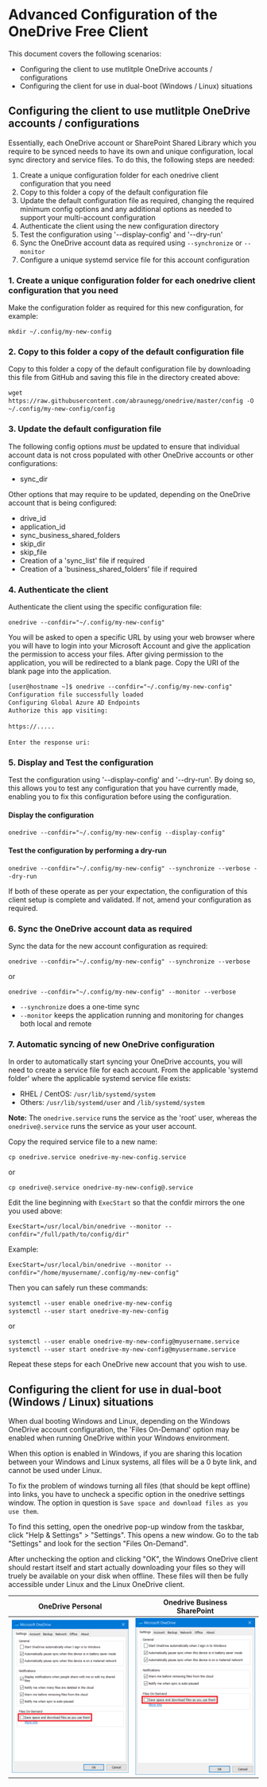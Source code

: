 # Advanced Configuration of the OneDrive Free Client
This document covers the following scenarios:
*   Configuring the client to use mutlitple OneDrive accounts / configurations
*   Configuring the client for use in dual-boot (Windows / Linux) situations

## Configuring the client to use mutlitple OneDrive accounts / configurations
Essentially, each OneDrive account or SharePoint Shared Library which you require to be synced needs to have its own and unique configuration, local sync directory and service files. To do this, the following steps are needed:
1.  Create a unique configuration folder for each onedrive client configuration that you need
2.  Copy to this folder a copy of the default configuration file
3.  Update the default configuration file as required, changing the required minimum config options and any additional options as needed to support your multi-account configuration
4.  Authenticate the client using the new configuration directory
5.  Test the configuration using '--display-config' and '--dry-run'
6.  Sync the OneDrive account data as required using `--synchronize` or `--monitor`
7.  Configure a unique systemd service file for this account configuration

### 1. Create a unique configuration folder for each onedrive client configuration that you need
Make the configuration folder as required for this new configuration, for example:
```text
mkdir ~/.config/my-new-config
```

### 2. Copy to this folder a copy of the default configuration file
Copy to this folder a copy of the default configuration file by downloading this file from GitHub and saving this file in the directory created above:
```text
wget https://raw.githubusercontent.com/abraunegg/onedrive/master/config -O ~/.config/my-new-config/config
```

### 3. Update the default configuration file
The following config options *must* be updated to ensure that individual account data is not cross populated with other OneDrive accounts or other configurations:
* sync_dir

Other options that may require to be updated, depending on the OneDrive account that is being configured:
*   drive_id
*   application_id
*   sync_business_shared_folders
*   skip_dir
*   skip_file
*   Creation of a 'sync_list' file if required
*   Creation of a 'business_shared_folders' file if required

### 4. Authenticate the client
Authenticate the client using the specific configuration file:
```text
onedrive --confdir="~/.config/my-new-config"
```
You will be asked to open a specific URL by using your web browser where you will have to login into your Microsoft Account and give the application the permission to access your files. After giving permission to the application, you will be redirected to a blank page. Copy the URI of the blank page into the application.
```text
[user@hostname ~]$ onedrive --confdir="~/.config/my-new-config"
Configuration file successfully loaded
Configuring Global Azure AD Endpoints
Authorize this app visiting:

https://.....

Enter the response uri: 

```

### 5. Display and Test the configuration
Test the configuration using '--display-config' and '--dry-run'. By doing so, this allows you to test any configuration that you have currently made, enabling you to fix this configuration before using the configuration.

#### Display the configuration
```text
onedrive --confdir="~/.config/my-new-config --display-config"
```

#### Test the configuration by performing a dry-run
```text
onedrive --confdir="~/.config/my-new-config" --synchronize --verbose --dry-run
```

If both of these operate as per your expectation, the configuration of this client setup is complete and validated. If not, amend your configuration as required.

### 6. Sync the OneDrive account data as required
Sync the data for the new account configuration as required:
```text
onedrive --confdir="~/.config/my-new-config" --synchronize --verbose
```
or 
```text
onedrive --confdir="~/.config/my-new-config" --monitor --verbose
```

*   `--synchronize` does a one-time sync
*   `--monitor` keeps the application running and monitoring for changes both local and remote

### 7. Automatic syncing of new OneDrive configuration
In order to automatically start syncing your OneDrive accounts, you will need to create a service file for each account. From the applicable 'systemd folder' where the applicable systemd service file exists:
*   RHEL / CentOS: `/usr/lib/systemd/system`
*   Others: `/usr/lib/systemd/user` and `/lib/systemd/system`

**Note:** The `onedrive.service` runs the service as the 'root' user, whereas the `onedrive@.service` runs the service as your user account.

Copy the required service file to a new name:
```text
cp onedrive.service onedrive-my-new-config.service
```
or 
```text
cp onedrive@.service onedrive-my-new-config@.service
```

Edit the line beginning with `ExecStart` so that the confdir mirrors the one you used above:
```text
ExecStart=/usr/local/bin/onedrive --monitor --confdir="/full/path/to/config/dir"
```

Example:
```text
ExecStart=/usr/local/bin/onedrive --monitor --confdir="/home/myusername/.config/my-new-config"
```

Then you can safely run these commands:
```text
systemctl --user enable onedrive-my-new-config
systemctl --user start onedrive-my-new-config
```
or
```text
systemctl --user enable onedrive-my-new-config@myusername.service
systemctl --user start onedrive-my-new-config@myusername.service
```

Repeat these steps for each OneDrive new account that you wish to use.

## Configuring the client for use in dual-boot (Windows / Linux) situations
When dual booting Windows and Linux, depending on the Windows OneDrive account configuration, the 'Files On-Demand' option may be enabled when running OneDrive within your Windows environment.

When this option is enabled in Windows, if you are sharing this location between your Windows  and Linux systems, all files will be a 0 byte link, and cannot be used under Linux.

To fix the problem of windows turning all files (that should be kept offline) into links, you have to uncheck a specific option in the onedrive settings window. The option in question is `Save space and download files as you use them`.

To find this setting, open the onedrive pop-up window from the taskbar, click "Help & Settings" > "Settings". This opens a new window. Go to the tab "Settings" and look for the section "Files On-Demand".

After unchecking the option and clicking "OK", the Windows OneDrive client should restart itself and start actually downloading your files so they will truely be available on your disk when offline. These files will then be fully accessible under Linux and the Linux OneDrive client.

| OneDrive Personal | Onedrive Business<br>SharePoint |
|---|---|
| ![Uncheck-Personal](./images/personal-files-on-demand.png) | ![Uncheck-Business](./images/business-files-on-demand.png) |
